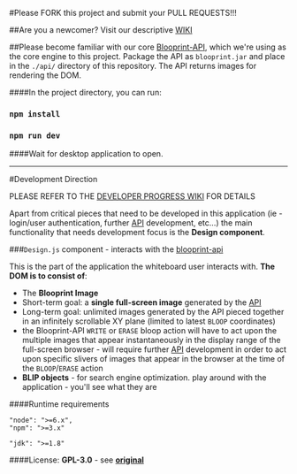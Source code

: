 #Please FORK this project and submit your PULL REQUESTS!!!

##Are you a newcomer? Visit our descriptive [WIKI](https://github.com/blooprint/blooprint.xyz/wiki)

##Please become familiar with our core [Blooprint-API](https://github.com/blooprint/blooprint-api), which we're using as the core engine to this project.  Package the API as `blooprint.jar` and place in the `./api/` directory of this repository.  The API returns images for rendering the DOM.

####In the project directory, you can run:

### `npm install`

### `npm run dev`

####Wait for desktop application to open.

_________________________________________________

#Development Direction

PLEASE REFER TO THE [DEVELOPER PROGRESS WIKI](https://github.com/blooprint/blooprint.xyz/wiki/Developer-Progress) FOR DETAILS

Apart from critical pieces that need to be developed in this application (ie - login/user authentication, further [API](https://github.com/blooprint/blooprint-api) development, etc...) the main functionality that needs development focus is the **Design component**.

###`Design.js` component - interacts with the [blooprint-api](https://github.com/blooprint/blooprint-api)

This is the part of the application the whiteboard user interacts with.  **The DOM is to consist of**:
- The **Blooprint Image**
 - Short-term goal:	a **single full-screen image** generated by the [API](https://github.com/blooprint/blooprint-api)
 - Long-term goal:	unlimited images generated by the API pieced together in an infinitely scrollable XY plane (limited to latest `BLOOP` coordinates)
  - the Blooprint-API `WRITE` or `ERASE` bloop action will have to act upon the multiple images that appear instantaneously in the display range of the full-screen browser - will require further [API](https://github.com/blooprint/blooprint-api) development in order to act upon specific slivers of images that appear in the browser at the time of the `BLOOP`/`ERASE` action
- **BLIP objects** - for search engine optimization. play around with the application - you'll see what they are

####Runtime requirements
```
"node": ">=6.x",
"npm": ">=3.x"
```
```
"jdk": ">=1.8"
```

####License: **GPL-3.0** - see [**original**](https://github.com/blooprint/blooprint-api/blob/master/LICENSE)
